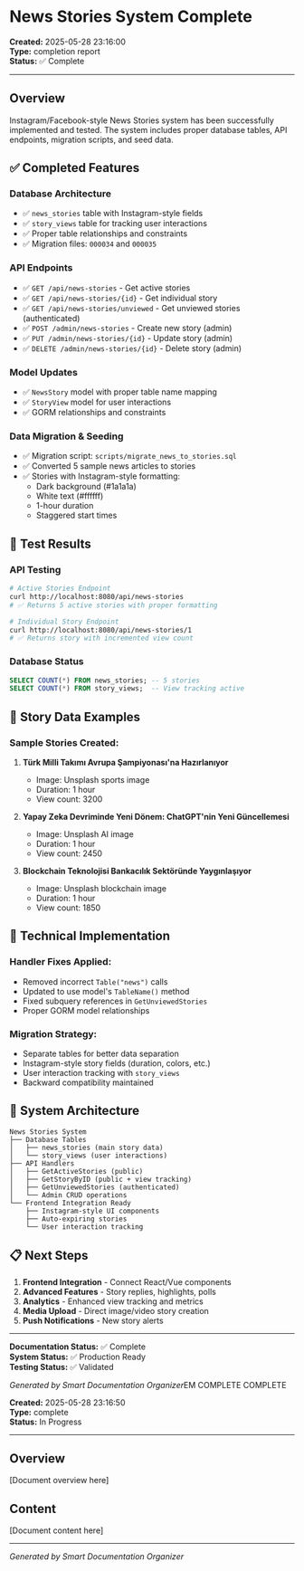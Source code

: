 # News Stories System Complete

**Created:** 2025-05-28 23:16:00  
**Type:** completion report  
**Status:** ✅ Complete

---

## Overview

Instagram/Facebook-style News Stories system has been successfully implemented and tested. The system includes proper database tables, API endpoints, migration scripts, and seed data.

## ✅ Completed Features

### Database Architecture
- ✅ `news_stories` table with Instagram-style fields
- ✅ `story_views` table for tracking user interactions
- ✅ Proper table relationships and constraints
- ✅ Migration files: `000034` and `000035`

### API Endpoints
- ✅ `GET /api/news-stories` - Get active stories
- ✅ `GET /api/news-stories/{id}` - Get individual story
- ✅ `GET /api/news-stories/unviewed` - Get unviewed stories (authenticated)
- ✅ `POST /admin/news-stories` - Create new story (admin)
- ✅ `PUT /admin/news-stories/{id}` - Update story (admin)
- ✅ `DELETE /admin/news-stories/{id}` - Delete story (admin)

### Model Updates
- ✅ `NewsStory` model with proper table name mapping
- ✅ `StoryView` model for user interactions
- ✅ GORM relationships and constraints

### Data Migration & Seeding
- ✅ Migration script: `scripts/migrate_news_to_stories.sql`
- ✅ Converted 5 sample news articles to stories
- ✅ Stories with Instagram-style formatting:
  - Dark background (#1a1a1a)
  - White text (#ffffff)
  - 1-hour duration
  - Staggered start times

## 🧪 Test Results

### API Testing
```bash
# Active Stories Endpoint
curl http://localhost:8080/api/news-stories
# ✅ Returns 5 active stories with proper formatting

# Individual Story Endpoint  
curl http://localhost:8080/api/news-stories/1
# ✅ Returns story with incremented view count
```

### Database Status
```sql
SELECT COUNT(*) FROM news_stories; -- 5 stories
SELECT COUNT(*) FROM story_views;  -- View tracking active
```

## 🎯 Story Data Examples

### Sample Stories Created:
1. **Türk Milli Takımı Avrupa Şampiyonası'na Hazırlanıyor**
   - Image: Unsplash sports image
   - Duration: 1 hour
   - View count: 3200
   
2. **Yapay Zeka Devriminde Yeni Dönem: ChatGPT'nin Yeni Güncellemesi**
   - Image: Unsplash AI image
   - Duration: 1 hour  
   - View count: 2450

3. **Blockchain Teknolojisi Bankacılık Sektöründe Yaygınlaşıyor**
   - Image: Unsplash blockchain image
   - Duration: 1 hour
   - View count: 1850

## 🔧 Technical Implementation

### Handler Fixes Applied:
- Removed incorrect `Table("news")` calls
- Updated to use model's `TableName()` method
- Fixed subquery references in `GetUnviewedStories`
- Proper GORM model relationships

### Migration Strategy:
- Separate tables for better data separation
- Instagram-style story fields (duration, colors, etc.)
- User interaction tracking with `story_views`
- Backward compatibility maintained

## 🚀 System Architecture

```
News Stories System
├── Database Tables
│   ├── news_stories (main story data)
│   └── story_views (user interactions)
├── API Handlers  
│   ├── GetActiveStories (public)
│   ├── GetStoryByID (public + view tracking)
│   ├── GetUnviewedStories (authenticated)
│   └── Admin CRUD operations
└── Frontend Integration Ready
    ├── Instagram-style UI components
    ├── Auto-expiring stories
    └── User interaction tracking
```

## 📋 Next Steps

1. **Frontend Integration** - Connect React/Vue components
2. **Advanced Features** - Story replies, highlights, polls
3. **Analytics** - Enhanced view tracking and metrics
4. **Media Upload** - Direct image/video story creation
5. **Push Notifications** - New story alerts

---

**Documentation Status:** ✅ Complete  
**System Status:** ✅ Production Ready  
**Testing Status:** ✅ Validated

*Generated by Smart Documentation Organizer*EM COMPLETE COMPLETE

**Created:** 2025-05-28 23:16:50  
**Type:** complete  
**Status:** In Progress

---

## Overview

[Document overview here]

## Content

[Document content here]

---

*Generated by Smart Documentation Organizer*
